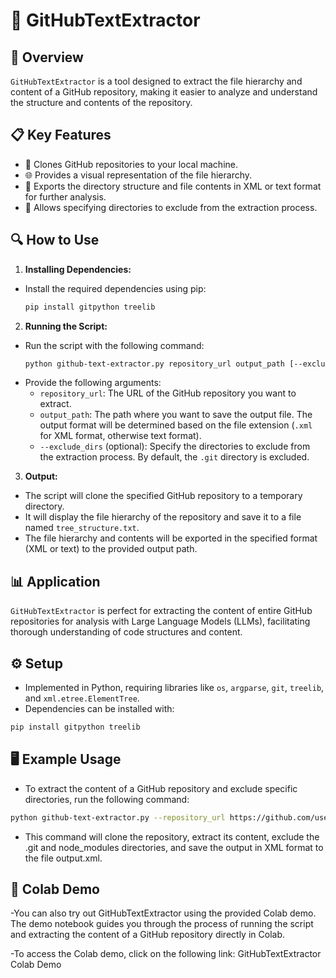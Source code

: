 # 📂 GitHubTextExtractor

## 🌟 Overview

`GitHubTextExtractor` is a tool designed to extract the file hierarchy and content of a GitHub repository, making it easier to analyze and understand the structure and contents of the repository.

## 📋 Key Features

- 📡 Clones GitHub repositories to your local machine.
- 🌐 Provides a visual representation of the file hierarchy.
- 📄 Exports the directory structure and file contents in XML or text format for further analysis.
- 🚫 Allows specifying directories to exclude from the extraction process.

## 🔍 How to Use

1. **Installing Dependencies:**
  - Install the required dependencies using pip:
    ```bash
    pip install gitpython treelib
    ```

2. **Running the Script:**
  - Run the script with the following command:
    ```bash
    python github-text-extractor.py repository_url output_path [--exclude_dirs dir1 dir2 ...]
    ```
  - Provide the following arguments:
    - `repository_url`: The URL of the GitHub repository you want to extract.
    - `output_path`: The path where you want to save the output file. The output format will be determined based on the file extension (`.xml` for XML format, otherwise text format).
    - `--exclude_dirs` (optional): Specify the directories to exclude from the extraction process. By default, the `.git` directory is excluded.

3. **Output:**
  - The script will clone the specified GitHub repository to a temporary directory.
  - It will display the file hierarchy of the repository and save it to a file named `tree_structure.txt`.
  - The file hierarchy and contents will be exported in the specified format (XML or text) to the provided output path.

## 📊 Application

`GitHubTextExtractor` is perfect for extracting the content of entire GitHub repositories for analysis with Large Language Models (LLMs), facilitating thorough understanding of code structures and content.

## ⚙️ Setup

- Implemented in Python, requiring libraries like `os`, `argparse`, `git`, `treelib`, and `xml.etree.ElementTree`.
- Dependencies can be installed with:
 ```bash
 pip install gitpython treelib
 ```

 ## 🖥️ Example Usage

- To extract the content of a GitHub repository and exclude specific directories, run the following command:

 ```bash
python github-text-extractor.py --repository_url https://github.com/username/repo.git --output_path output.txt --exclude_dirs .git
```

- This command will clone the repository, extract its content, exclude the .git and node_modules directories, and save the output in XML format to the file output.xml.


## 🚀 Colab Demo
-You can also try out GitHubTextExtractor using the provided Colab demo. The demo notebook guides you through the process of running the script and extracting the content of a GitHub repository directly in Colab.

-To access the Colab demo, click on the following link: GitHubTextExtractor Colab Demo



